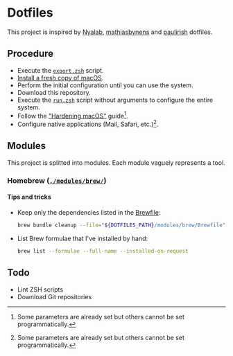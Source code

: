 # Dotfiles

This project is inspired by [Nyalab](https://github.com/Nyalab/handles), [mathiasbynens](https://github.com/mathiasbynens/dotfiles/) and [paulirish](https://github.com/paulirish/dotfiles) dotfiles.

## Procedure

- Execute the [`export.zsh`](./export.zsh) script.
- [Install a fresh copy of macOS](https://support.apple.com/en-gb/HT212749).
- Perform the initial configuration until you can use the system.
- Download this repository.
- Execute the [`run.zsh`](./run.zsh) script without arguments to configure the entire system.
- Follow the ["Hardening macOS"](https://www.bejarano.io/hardening-macos/) guide[^*].
- Configure native applications (Mail, Safari, etc.)[^*].

[^*]: Some parameters are already set but others cannot be set programmatically.

## Modules

This project is splitted into modules. Each module vaguely represents a tool.

### Homebrew ([`./modules/brew/`](./modules/brew/))

#### Tips and tricks

- Keep only the dependencies listed in the [Brewfile](`./modules/brew/Brewfile`):

  ```zsh
  brew bundle cleanup --file="${DOTFILES_PATH}/modules/brew/Brewfile" --force --zap
  ```

- List Brew formulae that I've installed by hand:

  ```zsh
  brew list --formulae --full-name --installed-on-request
  ```

## Todo

- Lint ZSH scripts
- Download Git repositories
